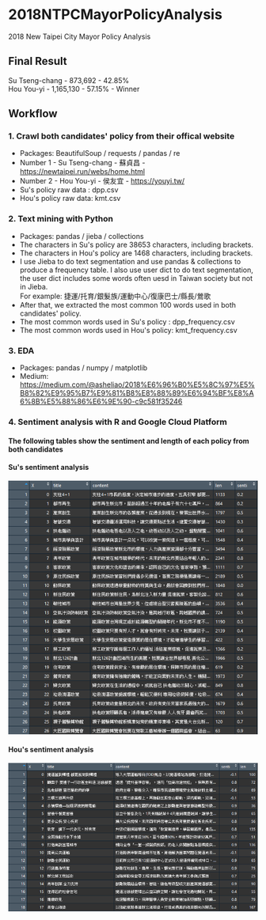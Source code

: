 # 2018NTPCMayorPolicyAnalysis
2018 New Taipei City Mayor Policy Analysis 
## Final Result
Su Tseng-chang - 873,692 - 42.85%  
Hou You-yi - 1,165,130 - 57.15% - Winner
## Workflow
### 1. Crawl both candidates' policy from their offical website
* Packages: BeautifulSoup / requests / pandas / re
* Number 1 - Su Tseng-chang  - 蘇貞昌 - https://newtaipei.run/webs/home.html
* Number 2 - Hou You-yi - 侯友宜 - https://youyi.tw/
* Su's policy raw data : dpp.csv
* Hou's policy raw data: kmt.csv
### 2. Text mining with Python 
* Packages: pandas / jieba / collections
* The characters in Su's policy are 38653 characters, including brackets.  
* The characters in Hou's policy are 1468 characters, including brackets.  
* I use Jieba to do text segmentation and use pandas & collections to produce a frequency table. I also use user dict to do text segmentation, the user dict includes some words often uesd in Taiwan society but not in Jieba.  </br> For example: 捷運/托育/銀髮族/運動中心/復康巴士/縣長/鶯歌  
* After that, we extracted the most common 100 words used in both candidates' policy.
* The most common words used in Su's policy : dpp_frequency.csv
* The most common words used in Hou's policy: kmt_frequency.csv
### 3. EDA
* Packages: pandas / numpy / matplotlib
* Medium: https://medium.com/@asheliao/2018%E6%96%B0%E5%8C%97%E5%B8%82%E9%95%B7%E9%81%B8%E8%88%89%E6%94%BF%E8%A6%8B%E5%88%86%E6%9E%90-c9c581f35246

### 4. Sentiment analysis with R and Google Cloud Platform
#### The following tables show the sentiment and length of each policy from both candidates
#### Su's sentiment analysis
![image](https://github.com/asheliao/2018NTPCMayorPolicyAnalysis/blob/master/Sentiment/DPP_SENTI.png)
#### Hou's sentiment analysis
![image](https://github.com/asheliao/2018NTPCMayorPolicyAnalysis/blob/master/Sentiment/KMT_SENTI.png)
